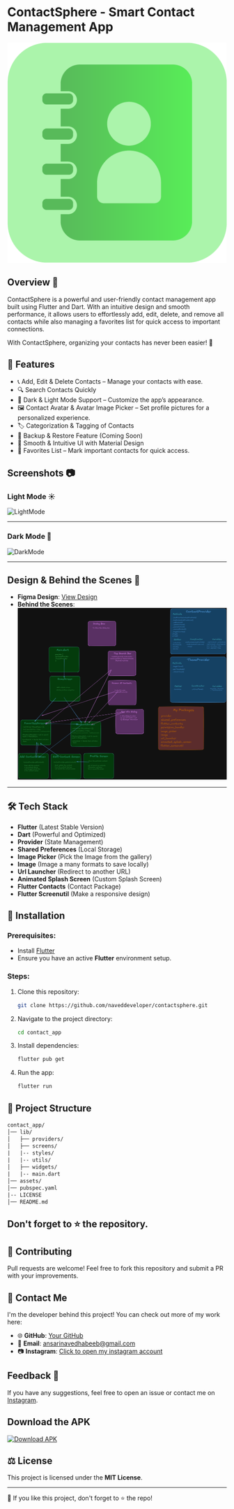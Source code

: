 # ContactSphere - Smart Contact Management App

![App Logo](assets/img/splashicon.png)

## Overview 📙

ContactSphere is a powerful and user-friendly contact management app built using Flutter and Dart. With an intuitive design and smooth performance, it allows users to effortlessly add, edit, delete, and remove all contacts while also managing a favorites list for quick access to important connections.

With ContactSphere, organizing your contacts has never been easier! 🚀

## 🌟 Features

- 📞 Add, Edit & Delete Contacts – Manage your contacts with ease.
- 🔍 Search Contacts Quickly
- 🌙 Dark & Light Mode Support – Customize the app’s appearance.
- 🖼️ Contact Avatar & Avatar Image Picker – Set profile pictures for a personalized experience.
- 🏷️ Categorization & Tagging of Contacts
- 📂 Backup & Restore Feature (Coming Soon)
- 🎨 Smooth & Intuitive UI with Material Design
- 📃 Favorites List – Mark important contacts for quick access.

## Screenshots 📷

### Light Mode ☀

<!-- Add 3d Light Mode Mockup -->

![LightMode](assets/img/contactspherelightanimation.gif)

---

### Dark Mode 🌙

<!-- Add 3d Dark Mode Mockup -->

![DarkMode](assets/img/contactspheredarkanimation.gif)

---

## Design & Behind the Scenes 🎨

- **Figma Design**: [View Design](https://www.figma.com/design/gbadI6FPuoFFFyZykVoBbj/ContactApp-Mobile?node-id=0-1&p=f&t=02IW2HtSjPRmBMli-0)
- **Behind the Scenes**: ![Behind the Scenes](assets/img/contactspherebtsimage.png)

---

## 🛠️ Tech Stack

- **Flutter** (Latest Stable Version)
- **Dart** (Powerful and Optimized)
- **Provider** (State Management)
- **Shared Preferences** (Local Storage)
- **Image Picker** (Pick the Image from the gallery)
- **Image** (Image a many formats to save locally)
- **Url Launcher** (Redirect to another URL)
- **Animated Splash Screen** (Custom Splash Screen)
- **Flutter Contacts** (Contact Package)
- **Flutter Screenutil** (Make a responsive design)

## 🚀 Installation

### Prerequisites:

- Install [Flutter](https://flutter.dev/docs/get-started/install)
- Ensure you have an active **Flutter** environment setup.

### Steps:

1. Clone this repository:
   ```bash
   git clone https://github.com/naveddeveloper/contactsphere.git
   ```
2. Navigate to the project directory:
   ```bash
   cd contact_app
   ```
3. Install dependencies:
   ```bash
   flutter pub get
   ```
4. Run the app:
   ```bash
   flutter run
   ```

## 📂 Project Structure

```
contact_app/
│── lib/
│   ├── providers/
│   ├── screens/
|   |-- styles/
|   |-- utils/
│   ├── widgets/
|   |-- main.dart
│── assets/
│── pubspec.yaml
|-- LICENSE
│── README.md
```

## Don't forget to :star: the repository.

## 🤝 Contributing

Pull requests are welcome! Feel free to fork this repository and submit a PR with your improvements.

## 📧 Contact Me

I'm the developer behind this project! You can check out more of my work here:

- 🌐 **GitHub**: [Your GitHub](https://github.com/naveddeveloper)
- 📩 **Email**: ansarinavedhabeeb@gmail.com
- 📷 **Instagram**: [Click to open my instagram account](https://instagram.com/naveddeveloper)

## Feedback 💬

If you have any suggestions, feel free to open an issue or contact me on [Instagram](https://www.instagram.com/naveddeveloper).

## Download the APK

[![Download APK](https://img.shields.io/badge/Download-APK-blue?style=for-the-badge&logo=android)](https://github.com/naveddeveloper/ContactSphere/blob/main/contactsphere.apk)

## ⚖️ License

This project is licensed under the **MIT License**.

---

🌟 If you like this project, don't forget to ⭐ the repo!
